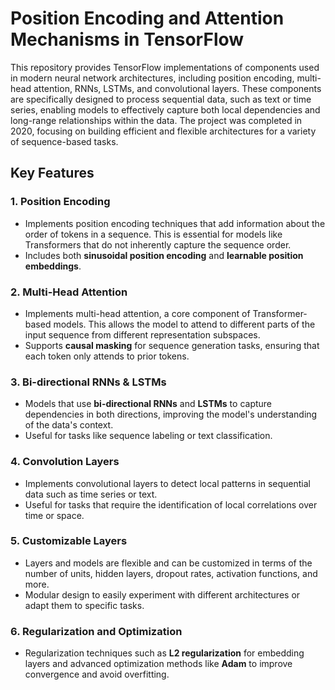 # Position Encoding and Attention Mechanisms in TensorFlow

This repository provides TensorFlow implementations of components used in modern neural network architectures, including position encoding, multi-head attention, RNNs, LSTMs, and convolutional layers. These components are specifically designed to process sequential data, such as text or time series, enabling models to effectively capture both local dependencies and long-range relationships within the data. The project was completed in 2020, focusing on building efficient and flexible architectures for a variety of sequence-based tasks.

## Key Features

### 1. **Position Encoding**
   - Implements position encoding techniques that add information about the order of tokens in a sequence. This is essential for models like Transformers that do not inherently capture the sequence order.
   - Includes both **sinusoidal position encoding** and **learnable position embeddings**.

### 2. **Multi-Head Attention**
   - Implements multi-head attention, a core component of Transformer-based models. This allows the model to attend to different parts of the input sequence from different representation subspaces.
   - Supports **causal masking** for sequence generation tasks, ensuring that each token only attends to prior tokens.

### 3. **Bi-directional RNNs & LSTMs**
   - Models that use **bi-directional RNNs** and **LSTMs** to capture dependencies in both directions, improving the model's understanding of the data's context.
   - Useful for tasks like sequence labeling or text classification.

### 4. **Convolution Layers**
   - Implements convolutional layers to detect local patterns in sequential data such as time series or text.
   - Useful for tasks that require the identification of local correlations over time or space.

### 5. **Customizable Layers**
   - Layers and models are flexible and can be customized in terms of the number of units, hidden layers, dropout rates, activation functions, and more.
   - Modular design to easily experiment with different architectures or adapt them to specific tasks.

### 6. **Regularization and Optimization**
   - Regularization techniques such as **L2 regularization** for embedding layers and advanced optimization methods like **Adam** to improve convergence and avoid overfitting.